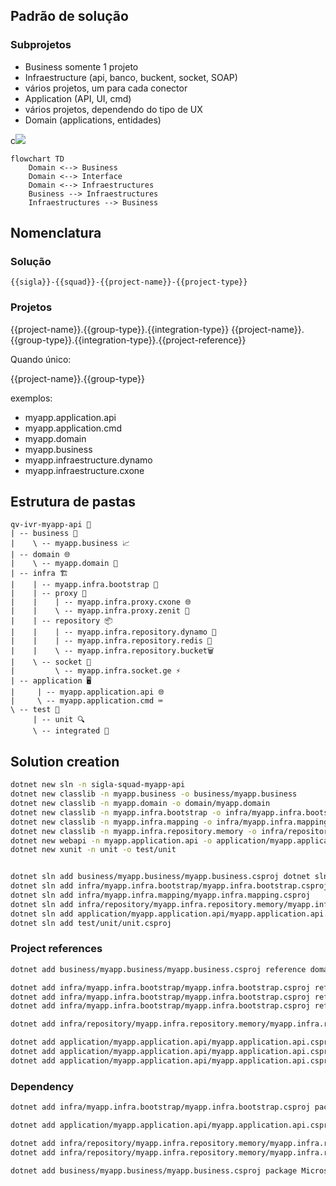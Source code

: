 ## Padrão de solução

### Subprojetos

- Business
somente 1 projeto
- Infraestructure (api, banco, buckent, socket, SOAP)
- vários projetos, um para cada conector
- Application (API, UI, cmd)
- vários projetos, dependendo do tipo de UX
- Domain (applications, entidades)


c[![](https://mermaid.ink/img/pako:eNp1kM1qwzAQhF9F7EmF5AVcKNhxC4Xm0h6rHDbW2hatVkI_hxDy7pFRDCklt_1GM4N2zzA4TdDAFNDP4uNTsRAxHyv2zqLhRRKil5Wenhcm1or_eLscDVOM1d3JlR_533kMGFPIQ8qBamonO-dSEdHXmBCvco_eG55W4U3uybpwWvhRc6Iw4nArbWXrzZpuv9Gbg9huX8Tun9Ld9cEGLIWysC7HOS8PCtJMlhQ0ZdQYfhQovhQf5uS-TjxAU7ahDQSXpxmaEX9joew1JuoNls_Zm3q5Aqf_ecQ?type=png)](https://mermaid.live/edit#pako:eNp1kM1qwzAQhF9F7EmF5AVcKNhxC4Xm0h6rHDbW2hatVkI_hxDy7pFRDCklt_1GM4N2zzA4TdDAFNDP4uNTsRAxHyv2zqLhRRKil5Wenhcm1or_eLscDVOM1d3JlR_533kMGFPIQ8qBamonO-dSEdHXmBCvco_eG55W4U3uybpwWvhRc6Iw4nArbWXrzZpuv9Gbg9huX8Tun9Ld9cEGLIWysC7HOS8PCtJMlhQ0ZdQYfhQovhQf5uS-TjxAU7ahDQSXpxmaEX9joew1JuoNls_Zm3q5Aqf_ecQ)
``` mermaid
flowchart TD
    Domain <--> Business
    Domain <--> Interface
    Domain <--> Infraestructures
    Business --> Infraestructures
    Infraestructures --> Business
```

## Nomenclatura

### Solução
`{{sigla}}-{{squad}}-{{project-name}}-{{project-type}}`

### Projetos

{{project-name}}.{{group-type}}.{{integration-type}}
{{project-name}}.{{group-type}}.{{integration-type}}.{{project-reference}}


Quando único:

{{project-name}}.{{group-type}}


exemplos:
- myapp.application.api
- myapp.application.cmd
- myapp.domain
- myapp.business
- myapp.infraestructure.dynamo
- myapp.infraestructure.cxone

## Estrutura de pastas
```
qv-ivr-myapp-api 🌳
| -- business 💼
|    \ -- myapp.business 📈
| -- domain 🌐
|    \ -- myapp.domain 📂
| -- infra 🏗️
|    | -- myapp.infra.bootstrap 🚀
|    | -- proxy 🌉
|    |    | -- myapp.infra.proxy.cxone 🌐
|    |    \ -- myapp.infra.proxy.zenit 🌟
|    | -- repository 📦
|    |    | -- myapp.infra.repository.dynamo 🧬
|    |    | -- myapp.infra.repository.redis 🧠
|    |    \ -- myapp.infra.repository.bucket🗑️
|    \ -- socket 🔌
|         \ -- myapp.infra.socket.ge ⚡
| -- application 🖥️
|     | -- myapp.application.api 🌐
|     \ -- myapp.application.cmd ⌨️
\ -- test 🧪
     | -- unit 🔍
     \ -- integrated 🔗
```


## Solution creation
``` bash
dotnet new sln -n sigla-squad-myapp-api
dotnet new classlib -n myapp.business -o business/myapp.business
dotnet new classlib -n myapp.domain -o domain/myapp.domain
dotnet new classlib -n myapp.infra.bootstrap -o infra/myapp.infra.bootstrap
dotnet new classlib -n myapp.infra.mapping -o infra/myapp.infra.mapping
dotnet new classlib -n myapp.infra.repository.memory -o infra/repository/myapp.infra.repository.memory
dotnet new webapi -n myapp.application.api -o application/myapp.application.api
dotnet new xunit -n unit -o test/unit


dotnet sln add business/myapp.business/myapp.business.csproj dotnet sln add domain/myapp.domain/myapp.domain.csproj
dotnet sln add infra/myapp.infra.bootstrap/myapp.infra.bootstrap.csproj 
dotnet sln add infra/myapp.infra.mapping/myapp.infra.mapping.csproj 
dotnet sln add infra/repository/myapp.infra.repository.memory/myapp.infra.repository.memory.csproj 
dotnet sln add application/myapp.application.api/myapp.application.api.csproj 
dotnet sln add test/unit/unit.csproj 
```

### Project references

``` bash
dotnet add business/myapp.business/myapp.business.csproj reference domain/myapp.domain/myapp.domain.csproj

dotnet add infra/myapp.infra.bootstrap/myapp.infra.bootstrap.csproj reference domain/myapp.domain/myapp.domain.csproj
dotnet add infra/myapp.infra.bootstrap/myapp.infra.bootstrap.csproj reference business/myapp.business/myapp.business.csproj
dotnet add infra/myapp.infra.bootstrap/myapp.infra.bootstrap.csproj reference infra/repository/myapp.infra.repository.memory/myapp.infra.repository.memory.csproj

dotnet add infra/repository/myapp.infra.repository.memory/myapp.infra.repository.memory.csproj reference domain/myapp.domain/myapp.domain.csproj

dotnet add application/myapp.application.api/myapp.application.api.csproj reference business/myapp.business/myapp.business.csproj
dotnet add application/myapp.application.api/myapp.application.api.csproj reference infra/myapp.infra.bootstrap/myapp.infra.bootstrap.csproj
dotnet add application/myapp.application.api/myapp.application.api.csproj reference infra/myapp.infra.mapping/myapp.infra.mapping.csproj
```


### Dependency
``` bash
dotnet add infra/myapp.infra.bootstrap/myapp.infra.bootstrap.csproj package Microsoft.Extensions.DependencyInjection

dotnet add application/myapp.application.api/myapp.application.api.csproj package AutoMapper --version 13.0.1

dotnet add infra/repository/myapp.infra.repository.memory/myapp.infra.repository.memory.csproj package AutoMapper --version 13.0.1
dotnet add infra/repository/myapp.infra.repository.memory/myapp.infra.repository.memory.csproj package Microsoft.EntityFrameworkCore.InMemory

dotnet add business/myapp.business/myapp.business.csproj package Microsoft.Extensions.Logging.Abstractions --version 8.0.1
```